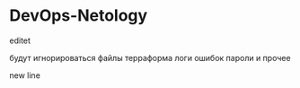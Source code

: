 # DevOps-Netology

editet

будут игнорироваться файлы терраформа логи ошибок пароли и прочее

new line
